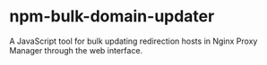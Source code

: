 # npm-bulk-domain-updater
A JavaScript tool for bulk updating redirection hosts in Nginx Proxy Manager through the web interface.

